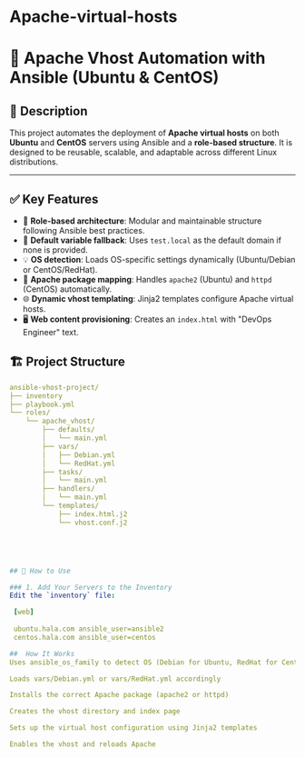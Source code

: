# Apache-virtual-hosts
# 📁 Apache Vhost Automation with Ansible (Ubuntu & CentOS)

## 🔧 Description

This project automates the deployment of **Apache virtual hosts** on both **Ubuntu** and **CentOS** servers using Ansible and a **role-based structure**. It is designed to be reusable, scalable, and adaptable across different Linux distributions.

---

## ✅ Key Features

- 🔄 **Role-based architecture**: Modular and maintainable structure following Ansible best practices.
- 🧠 **Default variable fallback**: Uses `test.local` as the default domain if none is provided.
- 💡 **OS detection**: Loads OS-specific settings dynamically (Ubuntu/Debian or CentOS/RedHat).
- 🧰 **Apache package mapping**: Handles `apache2` (Ubuntu) and `httpd` (CentOS) automatically.
- 🌐 **Dynamic vhost templating**: Jinja2 templates configure Apache virtual hosts.
- 🖥️ **Web content provisioning**: Creates an `index.html` with "DevOps Engineer" text.

## 🏗️ Project Structure

```yaml
ansible-vhost-project/
├── inventory
├── playbook.yml
└── roles/
    └── apache_vhost/
        ├── defaults/
        │   └── main.yml
        ├── vars/
        │   ├── Debian.yml
        │   └── RedHat.yml
        ├── tasks/
        │   └── main.yml
        ├── handlers/
        │   └── main.yml
        └── templates/
            ├── index.html.j2
            └── vhost.conf.j2





## 🚀 How to Use

### 1. Add Your Servers to the Inventory
Edit the `inventory` file:

 [web]
 
 ubuntu.hala.com ansible_user=ansible2
 centos.hala.com ansible_user=centos

##  How It Works
Uses ansible_os_family to detect OS (Debian for Ubuntu, RedHat for CentOS)

Loads vars/Debian.yml or vars/RedHat.yml accordingly

Installs the correct Apache package (apache2 or httpd)

Creates the vhost directory and index page

Sets up the virtual host configuration using Jinja2 templates

Enables the vhost and reloads Apache
